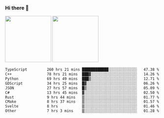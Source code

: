 ### Hi there 👋

<img height="150em" src="https://github-readme-stats.vercel.app/api?username=EddieDover&count_private=true&include_all_commits=true&show_icons=true&theme=dracula&hide_border=false&rank_icon=percentile"/>
<img height="150em" src="https://github-readme-stats.vercel.app/api/top-langs/?username=EddieDover&theme=dracula&hide_border=false&&layout=compact&langs_count=20" />

<!--START_SECTION:waka-->

```txt
TypeScript         260 hrs 21 mins ████████████░░░░░░░░░░░░░   47.38 %
C++                78 hrs 21 mins  ███▓░░░░░░░░░░░░░░░░░░░░░   14.26 %
Python             69 hrs 49 mins  ███▒░░░░░░░░░░░░░░░░░░░░░   12.71 %
GDScript           34 hrs 25 mins  █▓░░░░░░░░░░░░░░░░░░░░░░░   06.26 %
JSON               27 hrs 57 mins  █▒░░░░░░░░░░░░░░░░░░░░░░░   05.09 %
C#                 13 hrs 45 mins  ▓░░░░░░░░░░░░░░░░░░░░░░░░   02.50 %
Rust               9 hrs 44 mins   ▒░░░░░░░░░░░░░░░░░░░░░░░░   01.77 %
CMake              8 hrs 37 mins   ▒░░░░░░░░░░░░░░░░░░░░░░░░   01.57 %
Svelte             8 hrs           ▒░░░░░░░░░░░░░░░░░░░░░░░░   01.46 %
Other              7 hrs 3 mins    ▒░░░░░░░░░░░░░░░░░░░░░░░░   01.28 %
```

<!--END_SECTION:waka-->

<!--
**EddieDover/EddieDover** is a ✨ _special_ ✨ repository because its `README.md` (this file) appears on your GitHub profile.

Here are some ideas to get you started:

- 🔭 I’m currently working on ...
- 🌱 I’m currently learning ...
- 👯 I’m looking to collaborate on ...
- 🤔 I’m looking for help with ...
- 💬 Ask me about ...
- 📫 How to reach me: ...
- 😄 Pronouns: ...
- ⚡ Fun fact: ...
-->
<a rel="me" href="https://techhub.social/@EddieDover"></a>

